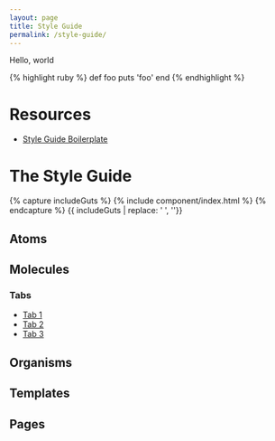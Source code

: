 ```yaml
---
layout: page
title: Style Guide
permalink: /style-guide/
---
```


Hello, world

{% highlight ruby %}
def foo
  puts 'foo'
end
{% endhighlight %}

# Resources

- [Style Guide Boilerplate](http://bjankord.github.io/Style-Guide-Boilerplate/)

# The Style Guide

{% capture includeGuts %}
{% include component/index.html %}
{% endcapture %}
{{ includeGuts | replace: '    ', ''}}

## Atoms

## Molecules

### Tabs

<ul class="tabs">
  <li class="active"><a href="#">Tab 1</a></li>
  <li><a href="#">Tab 2</a></li>
  <li><a href="#">Tab 3</a></li>
</ul>

## Organisms

## Templates

## Pages
